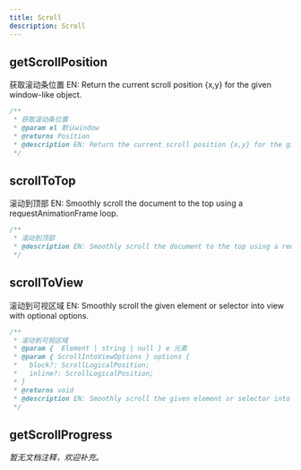```yaml
---
title: Scroll
description: Scroll
---
```


## getScrollPosition

获取滚动条位置
EN: Return the current scroll position {x,y} for the given window-like object.

```ts
/**
 * 获取滚动条位置
 * @param el 默认window
 * @returns Position
 * @description EN: Return the current scroll position {x,y} for the given window-like object.
 */
```

## scrollToTop

滚动到顶部
EN: Smoothly scroll the document to the top using a requestAnimationFrame loop.

```ts
/**
 * 滚动到顶部
 * @description EN: Smoothly scroll the document to the top using a requestAnimationFrame loop.
 */
```

## scrollToView

滚动到可视区域
EN: Smoothly scroll the given element or selector into view with optional options.

```ts
/**
 * 滚动到可视区域
 * @param {  Element | string | null } e 元素
 * @param { ScrollIntoViewOptions } options {
 *   block?: ScrollLogicalPosition;
 *   inline?: ScrollLogicalPosition;
 * }
 * @returns void
 * @description EN: Smoothly scroll the given element or selector into view with optional options.
 */
```

## getScrollProgress

_暂无文档注释，欢迎补充。_
